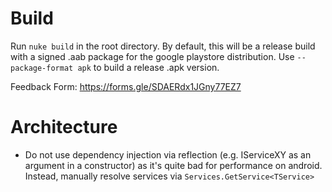 # Build
Run `nuke build` in the root directory. By default, this will be a release build with a signed .aab package for the google playstore distribution.
Use `--package-format apk` to build a release .apk version.

Feedback Form: https://forms.gle/SDAERdx1JGny77EZ7

# Architecture
- Do not use dependency injection via reflection (e.g. IServiceXY as an argument in a constructor) as it's quite bad for performance on android. Instead, manually resolve services via `Services.GetService<TService>`
